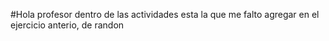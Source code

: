 #Hola profesor dentro de las actividades esta la que me falto agregar en el ejercicio anterio, de randon
